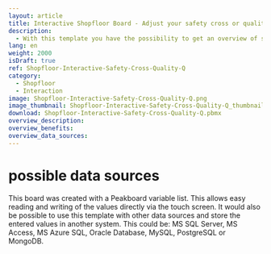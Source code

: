 ```yaml
---
layout: article
title: Interactive Shopfloor Board - Adjust your safety cross or quality Q with a single touch
description: 
  - With this template you have the possibility to get an overview of security and quality at a glance. The whole thing works with a so called TileView and allows the user to touch each single tile with a touch screen or mouse. Afterwards he can adjust the value and save the whole thing. This way, managers and employees always have an overview of occupational safety and quality development directly on the store floor.
lang: en
weight: 2000
isDraft: true
ref: Shopfloor-Interactive-Safety-Cross-Quality-Q
category:
  - Shopfloor
  - Interaction
image: Shopfloor-Interactive-Safety-Cross-Quality-Q.png
image_thumbnail: Shopfloor-Interactive-Safety-Cross-Quality-Q_thumbnail.png
download: Shopfloor-Interactive-Safety-Cross-Quality-Q.pbmx
overview_description:
overview_benefits:
overview_data_sources:
---
```


# possible data sources

This board was created with a Peakboard variable list. This allows easy reading and writing of the values directly via the touch screen. It would also be possible to use this template with other data sources and store the entered values in another system. This could be: MS SQL Server, MS Access, MS Azure SQL, Oracle Database, MySQL, PostgreSQL or MongoDB.